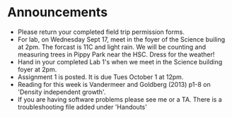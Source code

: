 # Announcements

- Please return your completed field trip permission forms.
- For lab, on Wednesday Sept 17, meet in the foyer of the Science builing at 2pm. The forcast is 11C and light rain. We will be counting and measuring trees in Pippy Park near the HSC. Dress for the weather!
- Hand in your completed Lab 1's when we meet in the Science building foyer at 2pm.
- Assignment 1 is posted. It is due Tues October 1 at 12pm.
- Reading for this week is Vandermeer and Goldberg (2013) p1-8 on 'Density independent growth'.
- If you are having software problems please see me or a TA. There is a troubleshooting file added under 'Handouts'
